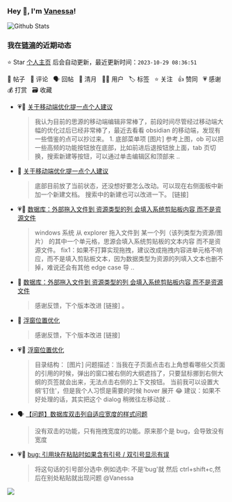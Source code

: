 ### Hey 👋, I'm [Vanessa](http://vanessa.b3log.org/)!

![Github Stats](https://github-readme-stats.vercel.app/api?username=Vanessa219&show_icons=true)

<!--events start -->

### 我在[链滴](https://ld246.com)的近期动态

⭐️ Star [个人主页](https://github.com/Vanessa219/Vanessa219) 后会自动更新，最近更新时间：`2023-10-29 08:36:51`

📝 帖子 &nbsp; 💬 评论 &nbsp; 🗣 回帖 &nbsp; 🌙 清月 &nbsp; 👨‍💻 用户 &nbsp; 🏷️ 标签 &nbsp; ⭐️ 关注 &nbsp; 👍 赞同 &nbsp; 💗 感谢 &nbsp; 💰 打赏 &nbsp; 🗃 收藏

* 💗📝 [关于移动端优化提一点个人建议](https://ld246.com/article/1698496695391)

  > 我认为目前的思源的移动端编辑非常棒了，前段时间尽管经过移动端大幅的优化过后已经非常棒了，最近去看看 obsidian 的移动端，发现有一些借鉴的点可以抄过来。 1. 底部菜单项 [图片] 参考上图，ob 可以把一些高频的功能按钮放在底部，比如前进后退按钮放上面，tab 页切换，搜索新建等按钮，可以通过单击编辑区和顶部来 ..
* 💬 [关于移动端优化提一点个人建议](https://ld246.com/article/1698496695391/comment/1698510333121#comments)

  > 底部目前放了当前状态，还没想好要怎么改动。可以现在右侧面板中新加一个新建文档。 搜索中的新建也可以改进一下。 [链接]
* 💗📝 [数据库：外部拖入文件到 资源类型的列 会填入系统剪贴板内容 而不是资源文件](https://ld246.com/article/1698486655267)

  > windows 系统 从 explorer 拖入文件到 某一个列（该列类型为资源/图片） 的其中一个单元格，思源会填入系统剪贴板的文本内容 而不是资源文件。 fix1：如果不打算实现拖拽，建议改成拖拽内容进单元格不响应，而不是填入剪贴板文本，因为数据类型为资源的列填入文本也删不掉，难说还会有其他 edge case 导 ..
* 💬 [数据库：外部拖入文件到 资源类型的列 会填入系统剪贴板内容 而不是资源文件](https://ld246.com/article/1698486655267/comment/1698509912427#comments)

  > 感谢反馈，下个版本改进 [链接] 。
* 💬 [浮窗位置优化](https://ld246.com/article/1698478872251/comment/1698481037219#comments)

  > 感谢反馈，下个版本改进 [链接]
* 💗📝 [浮窗位置优化](https://ld246.com/article/1698478872251)

  > 目录结构： [图片] 问题描述：当我在子页面点击右上角想看哪些父页面的引用的时候，弹出的窗口被右侧的大纲遮挡了，只要鼠标挪到右侧大纲的页签就会出来，无法点击右侧的上下文按钮。 当前我可以设置大纲'钉住'，但是我个人习惯是需要的时候 hover 展开 😂 建议：如果不好处理的话，其实把这个 dialog 稍微往左移动就 ..
* 🗣 [【问题】数据库双击列自适应宽度的样式问题](https://ld246.com/article/1698370676226/comment/1698396466424#comments)

  > 没有双击的功能，只有拖拽宽度的功能。原来那个是 bug，会导致没有宽度
* 💗💬 [bug: 引用块在粘贴时如果含有引号 / 双引号显示有误](https://ld246.com/article/1697078748734/comment/1698391705929#comments)

  > 将这句话的引号部分选中.例如选中: 不是'bug'就 然后 ctrl+shift+c,然后在别处粘贴就出现问题 @Vanessa


<!--events end -->

<a title="Hits" target="_blank" href="https://github.com/Vanessa219/Vanessa219"><img src="https://hits.b3log.org/Vanessa219/Vanessa219.svg"></a>

